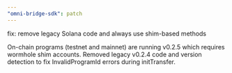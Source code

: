 ```yaml
---
"omni-bridge-sdk": patch
---
```


fix: remove legacy Solana code and always use shim-based methods

On-chain programs (testnet and mainnet) are running v0.2.5 which requires wormhole shim accounts. Removed legacy v0.2.4 code and version detection to fix InvalidProgramId errors during initTransfer.
